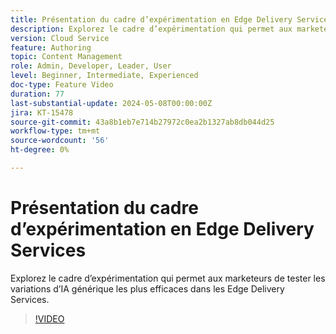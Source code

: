 ```yaml
---
title: Présentation du cadre d’expérimentation en Edge Delivery Services
description: Explorez le cadre d’expérimentation qui permet aux marketeurs de tester les variations d’IA générique les plus efficaces dans les Edge Delivery Services.
version: Cloud Service
feature: Authoring
topic: Content Management
role: Admin, Developer, Leader, User
level: Beginner, Intermediate, Experienced
doc-type: Feature Video
duration: 77
last-substantial-update: 2024-05-08T00:00:00Z
jira: KT-15478
source-git-commit: 43a8b1eb7e714b27972c0ea2b1327ab8db044d25
workflow-type: tm+mt
source-wordcount: '56'
ht-degree: 0%

---
```



# Présentation du cadre d’expérimentation en Edge Delivery Services

Explorez le cadre d’expérimentation qui permet aux marketeurs de tester les variations d’IA générique les plus efficaces dans les Edge Delivery Services.

>[!VIDEO](https://video.tv.adobe.com/v/3429061/?learn=on)
